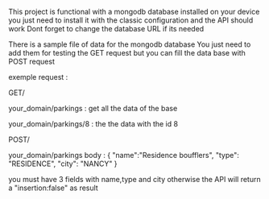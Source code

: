 This project is functional with a mongodb database installed on your device 
you just need to install it with the classic configuration and the API should work
Dont forget to change the database URL if its needed 

There is a sample file of data for the mongodb database
You just need to add them for testing the GET request but you
can fill the data base with POST request

exemple request :

GET/

your_domain/parkings   : get all the data of the base

your_domain/parkings/8  : the the data with the id 8

POST/

your_domain/parkings
body : 
{
        "name":"Residence boufflers",
        "type": "RESIDENCE",
        "city": "NANCY"
}

you must have 3 fields with name,type and city otherwise the API will return
a "insertion:false" as result